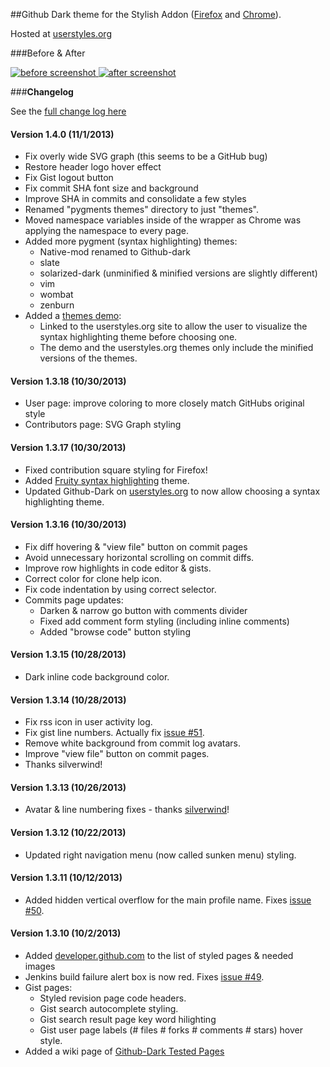 ##Github Dark theme for the Stylish Addon ([Firefox](https://addons.mozilla.org/en-US/firefox/addon/2108/) and [Chrome](https://chrome.google.com/extensions/detail/fjnbnpbmkenffdnngjfgmeleoegfcffe)).

Hosted at [userstyles.org](http://userstyles.org/styles/37035)

###Before & After

 [ ![before screenshot](http://mottie.github.com/Github-Dark/images/before_th.jpg) ](http://mottie.github.com/Github-Dark/images/before.jpg)
 [ ![after screenshot](http://mottie.github.com/Github-Dark/images/after_th.jpg) ](http://mottie.github.com/Github-Dark/images/after.jpg)

###**Changelog**

See the [full change log here](https://github.com/Mottie/Github-Dark/wiki)

#### Version 1.4.0 (11/1/2013)

* Fix overly wide SVG graph (this seems to be a GitHub bug)
* Restore header logo hover effect
* Fix Gist logout button
* Fix commit SHA font size and background
* Improve SHA in commits and consolidate a few styles
* Renamed "pygments themes" directory to just "themes".
* Moved namespace variables inside of the wrapper as Chrome was applying the namespace to every page.
* Added more pygment (syntax highlighting) themes:
  * Native-mod renamed to Github-dark
  * slate
  * solarized-dark (unminified &amp; minified versions are slightly different)
  * vim
  * wombat
  * zenburn
* Added a [themes demo](http://mottie.github.io/Github-Dark/):
  * Linked to the userstyles.org site to allow the user to visualize the syntax highlighting theme before choosing one.
  * The demo and the userstyles.org themes only include the minified versions of the themes.

#### Version 1.3.18 (10/30/2013)

* User page: improve coloring to more closely match GitHubs original style
* Contributors page: SVG Graph styling

#### Version 1.3.17 (10/30/2013)

* Fixed contribution square styling for Firefox!
* Added [Fruity syntax highlighting](http://blog.favrik.com/2011/02/22/preview-all-pygments-styles-for-your-code-highlighting-needs/#stylesheetNavigator) theme.
* Updated Github-Dark on [userstyles.org](http://userstyles.org/styles/37035) to now allow choosing a syntax highlighting theme.

#### Version 1.3.16 (10/30/2013)

* Fix diff hovering &amp; "view file" button on commit pages
* Avoid unnecessary horizontal scrolling on commit diffs.
* Improve row highlights in code editor &amp; gists.
* Correct color for clone help icon.
* Fix code indentation by using correct selector.
* Commits page updates:
  * Darken &amp; narrow go button with comments divider
  * Fixed add comment form styling (including inline comments)
  * Added "browse code" button styling

#### Version 1.3.15 (10/28/2013)

* Dark inline code background color.

#### Version 1.3.14 (10/28/2013)

* Fix rss icon in user activity log.
* Fix gist line numbers. Actually fix [issue #51](https://github.com/Mottie/Github-Dark/issues/51).
* Remove white background from commit log avatars.
* Improve "view file" button on commit pages. 
* Thanks silverwind!

#### Version 1.3.13 (10/26/2013)

* Avatar &amp; line numbering fixes - thanks [silverwind](https://github.com/silverwind)!

#### Version 1.3.12 (10/22/2013)

* Updated right navigation menu (now called sunken menu) styling.

#### Version 1.3.11 (10/12/2013)

* Added hidden vertical overflow for the main profile name. Fixes [issue #50](https://github.com/Mottie/Github-Dark/issues/50).

#### Version 1.3.10 (10/2/2013)

* Added [developer.github.com](http://developer.github.com/) to the list of styled pages & needed images
* Jenkins build failure alert box is now red. Fixes [issue #49](https://github.com/Mottie/Github-Dark/issues/49).
* Gist pages:
  * Styled revision page code headers.
  * Gist search autocomplete styling.
  * Gist search result page key word hilighting 
  * Gist user page labels (# files # forks # comments # stars) hover style.
* Added a wiki page of [Github-Dark Tested Pages](https://github.com/Mottie/Github-Dark/wiki/Pages)
